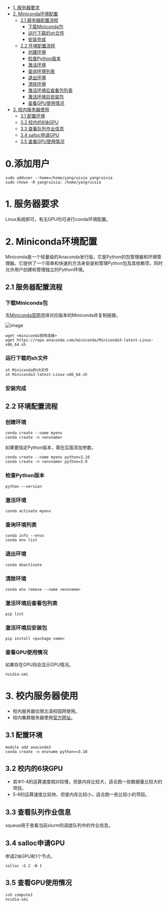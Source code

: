 - [1. 服务器要求](#1-服务器要求)
- [2. Miniconda环境配置](#2-miniconda环境配置)
  - [2.1 服务器配置流程](#21-服务器配置流程)
    - [下载Miniconda包](#下载miniconda包)
    - [运行下载的sh文件](#运行下载的sh文件)
    - [安装完成](#安装完成)
  - [2.2 环境配置流程](#22-环境配置流程)
    - [创建环境](#创建环境)
    - [检查Python版本](#检查python版本)
    - [激活环境](#激活环境)
    - [查询环境列表](#查询环境列表)
    - [退出环境](#退出环境)
    - [清除环境](#清除环境)
    - [激活环境后查看包列表](#激活环境后查看包列表)
    - [激活环境后安装包](#激活环境后安装包)
    - [查看GPU使用情况](#查看gpu使用情况)
- [3. 校内服务器使用](#3-校内服务器使用)
  - [3.1 配置环境](#31-配置环境)
  - [3.2 校内的6块GPU](#32-校内的6块gpu)
  - [3.3 查看队列作业信息](#33-查看队列作业信息)
  - [3.4 salloc申请GPU](#34-salloc申请gpu)
  - [3.5 查看GPU使用情况](#35-查看gpu使用情况)

# 0.添加用户
```
sudo adduser --home=/home/yangruixia yangruixia
sudo chown -R yangruixia: /home/yangruixia
```

# 1. 服务器要求

Linux系统即可，有无GPU均可进行conda环境配置。

# 2. Miniconda环境配置

Miniconda是一个轻量级的Anaconda发行版，它是Python的包管理器和环境管理器。它提供了一个简单和快速的方法来安装和管理Python包及其依赖项，同时允许用户创建和管理独立的Python环境。

## 2.1 服务器配置流程

### 下载Miniconda包

去[Miniconda官网](https://docs.conda.io/en/latest/miniconda.html)选择对应版本的Miniconda并复制链接。

![image](https://github.com/yangruixia/Deep-Learning-Primer/assets/32283868/55baf977-899e-4c2d-aedb-7fc46e35a292)

```
wget <miniconda官网连接>
wget https://repo.anaconda.com/miniconda/Miniconda3-latest-Linux-x86_64.sh
```

### 运行下载的sh文件

```
sh Miniconda的sh文件
sh Miniconda3-latest-Linux-x86_64.sh
```

### 安装完成

## 2.2 环境配置流程

### 创建环境
```
conda create --name myenv
conda create -n <envname>
```
如果要指定Python版本，需在后面添加参数。
```
conda create --name myenv python=3.10
conda create -n <envname> python=3.9
```
### 检查Python版本
```
python –-version
```
### 激活环境
```
conda activate myenv
```
### 查询环境列表
```
conda info --envs
conda env list
```
### 退出环境
```
conda deactivate
```
### 清除环境
```
conda env remove --name <envname>
```
### 激活环境后查看包列表
```
pip list
```
### 激活环境后安装包
```
pip install <package name>
```
### 查看GPU使用情况
如果存在GPU则会显示GPU情况。
```
nvidia-smi
```

# 3. 校内服务器使用
- 校内服务器仅限北语校园网使用。
- 校内集群服务器使用[官方网址](https://hpc.litmind.ink/docs/#/)。
## 3.1 配置环境
```
module add anaconda3
conda create -n envname python==3.10
```

## 3.2 校内的6块GPU
- 其中1-4的运算速度相对较慢，但是内存比较大，适合跑一些数据量比较大的项目。
- 5-6的运算速度比较快，但是内存比较小，适合跑一些比较小的项目。

## 3.3 查看队列作业信息
squeue用于查看当前slurm的调度队列中的作业信息。

## 3.4 salloc申请GPU
申请2块GPU和1个节点。
```
salloc -G 2 -N 1
```
## 3.5 查看GPU使用情况
```
ssh compute1
nvidia-smi
```


